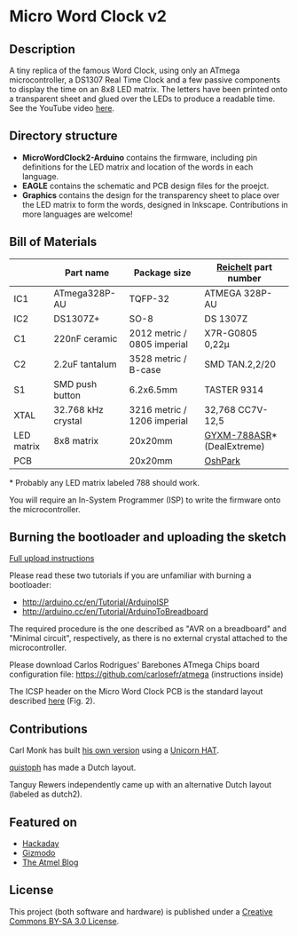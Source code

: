 # Micro Word Clock v2

## Description
A tiny replica of the famous Word Clock, using only an ATmega microcontroller, a DS1307 Real Time Clock and a few passive components to display the time on an 8x8 LED matrix. The letters have been printed onto a transparent sheet and glued over the LEDs to produce a readable time.
See the YouTube video [here](https://www.youtube.com/watch?v=9ko9CeylUTs).

## Directory structure
- **MicroWordClock2-Arduino** contains the firmware, including pin definitions for the LED matrix and location of the words in each language.
- **EAGLE** contains the schematic and PCB design files for the proejct.
- **Graphics** contains the design for the transparency sheet to place over the LED matrix to form the words, designed in Inkscape. Contributions in more languages are welcome!

## Bill of Materials

|            | Part name          | Package size                 | [Reichelt](www.reichelt.de) part number                                                                                        |
|------------|--------------------|------------------------------|--------------------------------------------------------------------------------------------------------------------------------|
| IC1        | ATmega328P-AU      | TQFP-32                      | ATMEGA 328P-AU                                                                                                                 |
| IC2        | DS1307Z+           | SO-8                         | DS 1307Z                                                                                                                       |
| C1         | 220nF ceramic      | 2012 metric / 0805 imperial  | X7R-G0805 0,22µ                                                                                                                |
| C2         | 2.2uF tantalum     | 3528 metric / B-case         | SMD TAN.2,2/20                                                                                                                 |
| S1         | SMD push button    | 6.2x6.5mm                    | TASTER 9314                                                                                                                    |
| XTAL       | 32.768 kHz crystal | 3216 metric / 1206 imperial  | 32,768 CC7V-12,5                                                                                                               |
| LED matrix | 8x8 matrix         | 20x20mm                      | [GYXM-788ASR](http://eud.dx.com/product/lson-788-8-x-8-red-led-display-dot-matrix-module-black-white-844302671)* (DealExtreme) |
| PCB        |                    | 20x20mm                      | [OshPark](https://oshpark.com/shared_projects/NkANAgow)                                                                        |
\* Probably any LED matrix labeled 788 should work.

You will require an In-System Programmer (ISP) to write the firmware onto the microcontroller.

## Burning the bootloader and uploading the sketch

[Full upload instructions](uploadInstructions.md)

Please read these two tutorials if you are unfamiliar with burning a bootloader:
- http://arduino.cc/en/Tutorial/ArduinoISP
- http://arduino.cc/en/Tutorial/ArduinoToBreadboard

The required procedure is the one described as "AVR on a breadboard" and "Minimal circuit", respectively, as there is no external crystal attached to the microcontroller.

Please download Carlos Rodrigues' Barebones ATmega Chips board configuration file:
https://github.com/carlosefr/atmega (instructions inside)

The ICSP header on the Micro Word Clock PCB is the standard layout described [here](http://www.atmel.com/images/doc0943.pdf) (Fig. 2).

## Contributions
Carl Monk has built [his own version](http://fortoffee.org.uk/2014/12/word-clock-with-a-unicorn/) using a [Unicorn HAT](http://shop.pimoroni.com/products/unicorn-hat).

[quistoph](https://github.com/qistoph) has made a Dutch layout.

Tanguy Rewers independently came up with an alternative Dutch layout (labeled as dutch2).

## Featured on
- [Hackaday](http://hackaday.com/2014/11/29/micro-word-clock/)
- [Gizmodo](http://gizmodo.com/build-a-tiny-version-of-those-pricey-word-clocks-on-the-1665134624)
- [The Atmel Blog](http://blog.atmel.com/2014/12/01/build-your-own-micro-word-clock-with-an-atmega328p/)

## License
This project (both software and hardware) is published under a [Creative Commons BY-SA 3.0 License](http://creativecommons.org/licenses/by-sa/3.0/).
